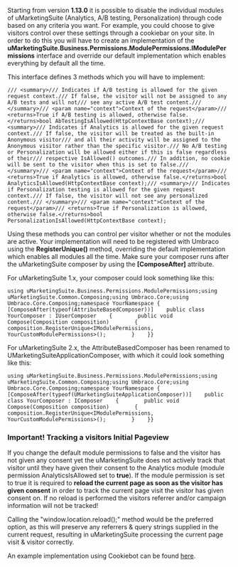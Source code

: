 Starting from version **1.13.0** it is possible to disable the individual modules of uMarketingSuite (Analytics, A/B testing, Personalization) through code based on any criteria you want. For example, you could choose to give visitors control over these settings through a cookiebar on your site. In order to do this you will have to create an implementation of the **uMarketingSuite.Business.Permissions.ModulePermissions.IModulePermissions** interface and override our default implementation which enables everything by default all the time.

This interface defines 3 methods which you will have to implement:

    /// <summary>/// Indicates if A/B testing is allowed for the given request context./// If false, the visitor will not be assigned to any A/B tests and will not/// see any active A/B test content./// </summary>/// <param name="context">Context of the request</param>/// <returns>True if A/B testing is allowed, otherwise false.</returns>bool AbTestingIsAllowed(HttpContextBase context);/// <summary>/// Indicates if Analytics is allowed for the given request context./// If false, the visitor will be treated as the built-in Anonymous visitor/// and all their activity will be assigned to the Anonymous visitor rather than the specific visitor./// No A/B testing or Personalization will be allowed either if this is false regardless of their/// respective IsAllowed() outcomes./// In addition, no cookie will be sent to the visitor when this is set to false./// </summary>/// <param name="context">Context of the request</param>/// <returns>True if Analytics is allowed, otherwise false.</returns>bool AnalyticsIsAllowed(HttpContextBase context);/// <summary>/// Indicates if Personalization testing is allowed for the given request context./// If false, the visitor will not see any personalized content./// </summary>/// <param name="context">Context of the request</param>/// <returns>True if Personalization is allowed, otherwise false.</returns>bool PersonalizationIsAllowed(HttpContextBase context);

Using these methods you can control per visitor whether or not the modules are active. Your implementation will need to be registered with Umbraco using the **RegisterUnique()** method, overriding the default implementation which enables all modules all the time. Make sure your composer runs after the uMarketingSuite composer by using the **[ComposeAfter]** attribute.

For uMarketingSuite 1.x, your composer could look something like this:

    using uMarketingSuite.Business.Permissions.ModulePermissions;using uMarketingSuite.Common.Composing;using Umbraco.Core;using Umbraco.Core.Composing;namespace YourNamespace {    [ComposeAfter(typeof(AttributeBasedComposer))]    public class YourComposer : IUserComposer    {        public void Compose(Composition composition)        {            composition.RegisterUnique<IModulePermissions, YourCustomModulePermissions>();        }    }}

For uMarketingSuite 2.x, the AttributeBasedComposer has been renamed to UMarketingSuiteApplicationComposer, with which it could look something like this:

    using uMarketingSuite.Business.Permissions.ModulePermissions;using uMarketingSuite.Common.Composing;using Umbraco.Core;using Umbraco.Core.Composing;namespace YourNamespace {    [ComposeAfter(typeof(UMarketingSuiteApplicationComposer))]    public class YourComposer : IComposer    {        public void Compose(Composition composition)        {            composition.RegisterUnique<IModulePermissions, YourCustomModulePermissions>();        }    }}

### Important! Tracking a visitors Initial Pageview

If you change the default module permissions to false and the visitor has not given any consent yet the uMarketingSuite does not actively track that visitor until they have given their consent to the Analytics module (module permission AnalyticsIsAllowed set to **true**). If the module permission is set to true it is required to **reload the current page as soon as the visitor has given consent** in order to track the current page visit the visitor has given consent on. If no reload is performed the visitors referrer and/or campaign information will not be tracked!

Calling the "window.location.reload();" method would be the preferred option, as this will preserve any referrers & query strings supplied in the current request, resulting in uMarketingSuite processing the current page visit & visitor correctly. 

An example implementation using Cookiebot can be found [here](/security-privacy/gdpr/how-to-become-gdpr-compliant-using-cookiebot/).